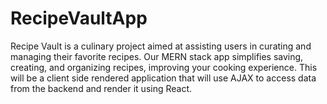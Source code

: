# RecipeVaultApp
Recipe Vault is a culinary project aimed at assisting users in curating and managing their favorite recipes.  Our MERN stack app simplifies saving, creating, and organizing recipes, improving your cooking experience.  This will be a client side rendered application that will use AJAX to access data from the backend and render it using React.

